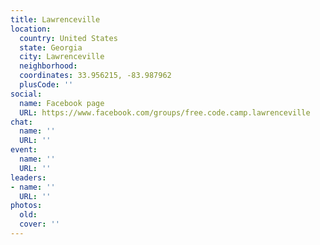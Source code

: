 ```yaml
---
title: Lawrenceville
location:
  country: United States
  state: Georgia
  city: Lawrenceville
  neighborhood: 
  coordinates: 33.956215, -83.987962
  plusCode: ''
social:
  name: Facebook page
  URL: https://www.facebook.com/groups/free.code.camp.lawrenceville
chat:
  name: ''
  URL: ''
event:
  name: ''
  URL: ''
leaders:
- name: ''
  URL: ''
photos:
  old: 
  cover: ''
---
```

